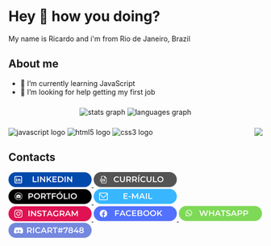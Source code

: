 <h1 align="left">Hey 👋 how you doing?</h1>
<p align="left">My name is Ricardo and i'm from Rio de Janeiro, Brazil</p>

###

<h2 align="left">About me</h2>

- 🌱 I’m currently learning JavaScript
- 🤔 I’m looking for help getting my first job

###

<div align="center">
  <img src="https://github-readme-stats.vercel.app/api?hide_title=false&hide_rank=false&show_icons=true&include_all_commits=true&count_private=true&disable_animations=false&theme=dracula&locale=en&hide_border=false&username=DevRicart" height="150" alt="stats graph"  />
  <img src="https://github-readme-stats.vercel.app/api/top-langs?locale=en&hide_title=false&layout=compact&card_width=320&langs_count=5&theme=dracula&hide_border=false&username=DevRicart" height="150" alt="languages graph"  />
</div>

###

<img align="right" height="150" src="https://media2.giphy.com/media/bGgsc5mWoryfgKBx1u/giphy.gif?cid=ecf05e4754n1ohpjkw9ss7jrvishod6k0a5kjr622795ibu4&rid=giphy.gif&ct=g"  />

###

<div align="left">
  <img src="https://cdn.jsdelivr.net/gh/devicons/devicon/icons/javascript/javascript-original.svg" height="30" width="42" alt="javascript logo"  />
  <img src="https://cdn.jsdelivr.net/gh/devicons/devicon/icons/html5/html5-original.svg" height="30" width="42" alt="html5 logo"  />
  <img src="https://cdn.jsdelivr.net/gh/devicons/devicon/icons/css3/css3-original.svg" height="30" width="42" alt="css3 logo"  />
</div>

###


<h2 align="left">Contacts</h2>
<div align="left">
<a href=""> 
  <img src="./images/linkedin.png" alt="" />
</a>
<a href=""> 
  <img src="./images/curriculo.png" alt="" />
</a>
<a href=""> 
  <img src="./images/portfolio.png" alt="" />
</a>
<a href=""> 
  <img src="./images/email.png" alt="" />
</a>
<a href=""> 
  <img src="./images/instagram.png" alt="" />
</a>
<a href=""> 
  <img src="./images/facebook.png" alt="" />
</a>
<a href=""> 
  <img src="./images/zap.png" alt="" />
</a>
<a href=""> 
  <img src="./images/discord.png" alt="" />
</a>
</div>





